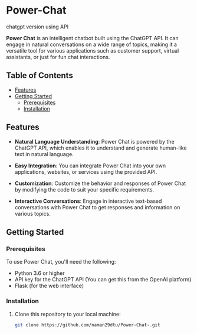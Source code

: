 # Power-Chat
chatgpt version using API

**Power Chat** is an intelligent chatbot built using the ChatGPT API. It can engage in natural conversations on a wide range of topics, making it a versatile tool for various applications such as customer support, virtual assistants, or just for fun chat interactions.

## Table of Contents
- [Features](#features)
- [Getting Started](#getting-started)
  - [Prerequisites](#prerequisites)
  - [Installation](#installation)
## Features

- **Natural Language Understanding**: Power Chat is powered by the ChatGPT API, which enables it to understand and generate human-like text in natural language.

- **Easy Integration**: You can integrate Power Chat into your own applications, websites, or services using the provided API.

- **Customization**: Customize the behavior and responses of Power Chat by modifying the code to suit your specific requirements.

- **Interactive Conversations**: Engage in interactive text-based conversations with Power Chat to get responses and information on various topics.

## Getting Started

### Prerequisites

To use Power Chat, you'll need the following:

- Python 3.6 or higher
- API key for the ChatGPT API (You can get this from the OpenAI platform)
- Flask (for the web interface)

### Installation

1. Clone this repository to your local machine:

   ```bash
   git clone https://github.com/naman29dtu/Power-Chat-.git
